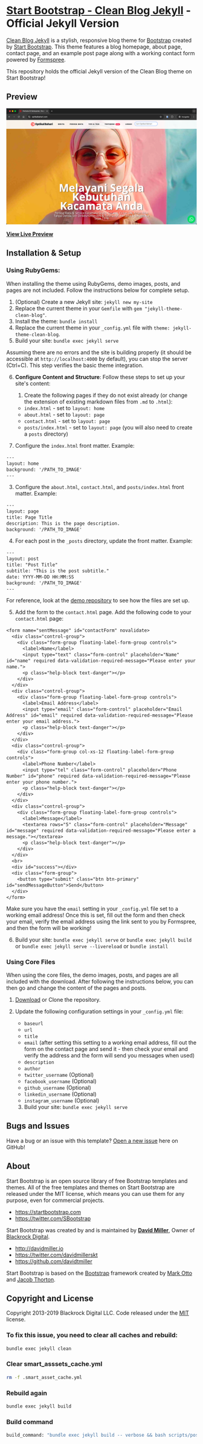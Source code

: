 # [Start Bootstrap - Clean Blog Jekyll](https://startbootstrap.com/template-overviews/clean-blog-jekyll/) - Official Jekyll Version

[Clean Blog Jekyll](http://startbootstrap.com/template-overviews/clean-blog-jekyll/)
is a stylish, responsive blog theme for [Bootstrap](http://getbootstrap.com/)
created by [Start Bootstrap](http://startbootstrap.com/). This theme features a
blog homepage, about page, contact page, and an example post page along with a
working contact form powered by [Formspree](https://formspree.io/).

This repository holds the official Jekyll version of the Clean Blog theme on
Start Bootstrap!

## Preview

[![Clean Blog (Jekyll) Preview](screenshot.png)](https://optikalbahari.com/)

**[View Live Preview](http://blackrockdigital.github.io/startbootstrap-clean-blog-jekyll/)**

## Installation & Setup

### Using RubyGems:

When installing the theme using RubyGems, demo images, posts, and pages are not
included. Follow the instructions below for complete setup.

1. (Optional) Create a new Jekyll site: `jekyll new my-site`
2. Replace the current theme in your `Gemfile` with
   `gem "jekyll-theme-clean-blog"`.
3. Install the theme: `bundle install`
4. Replace the current theme in your `_config.yml` file with
   `theme: jekyll-theme-clean-blog`.
5. Build your site: `bundle exec jekyll serve`

Assuming there are no errors and the site is building properly (it should be
accessible at `http://localhost:4000` by default), you can stop the server
(Ctrl+C). This step verifies the basic theme integration.

6. **Configure Content and Structure**: Follow these steps to set up your site's
   content:
   1. Create the following pages if they do not exist already (or change the
      extension of existing markdown files from `.md` to `.html`):
   - `index.html` - set to `layout: home`
   - `about.html` - set to `layout: page`
   - `contact.html` - set to `layout: page`
   - `posts/index.html` - set to `layout: page` (you will also need to create a
     `posts` directory)

7. Configure the `index.html` front matter. Example:

```
---
layout: home
background: '/PATH_TO_IMAGE'
---
```

3. Configure the `about.html`, `contact.html`, and `posts/index.html` front
   matter. Example:

```
---
layout: page
title: Page Title
description: This is the page description.
background: '/PATH_TO_IMAGE'
```

4. For each post in the `_posts` directory, update the front matter. Example:

```
---
layout: post
title: "Post Title"
subtitle: "This is the post subtitle."
date: YYYY-MM-DD HH:MM:SS
background: '/PATH_TO_IMAGE'
---
```

For reference, look at the
[demo repository](https://github.com/BlackrockDigital/startbootstrap-clean-blog-jekyll)
to see how the files are set up.

5. Add the form to the `contact.html` page. Add the following code to your
   `contact.html` page:

```
<form name="sentMessage" id="contactForm" novalidate>
  <div class="control-group">
    <div class="form-group floating-label-form-group controls">
      <label>Name</label>
      <input type="text" class="form-control" placeholder="Name" id="name" required data-validation-required-message="Please enter your name.">
      <p class="help-block text-danger"></p>
    </div>
  </div>
  <div class="control-group">
    <div class="form-group floating-label-form-group controls">
      <label>Email Address</label>
      <input type="email" class="form-control" placeholder="Email Address" id="email" required data-validation-required-message="Please enter your email address.">
      <p class="help-block text-danger"></p>
    </div>
  </div>
  <div class="control-group">
    <div class="form-group col-xs-12 floating-label-form-group controls">
      <label>Phone Number</label>
      <input type="tel" class="form-control" placeholder="Phone Number" id="phone" required data-validation-required-message="Please enter your phone number.">
      <p class="help-block text-danger"></p>
    </div>
  </div>
  <div class="control-group">
    <div class="form-group floating-label-form-group controls">
      <label>Message</label>
      <textarea rows="5" class="form-control" placeholder="Message" id="message" required data-validation-required-message="Please enter a message."></textarea>
      <p class="help-block text-danger"></p>
    </div>
  </div>
  <br>
  <div id="success"></div>
  <div class="form-group">
    <button type="submit" class="btn btn-primary" id="sendMessageButton">Send</button>
  </div>
</form>
```

Make sure you have the `email` setting in your `_config.yml` file set to a
working email address! Once this is set, fill out the form and then check your
email, verify the email address using the link sent to you by Formspree, and
then the form will be working!

6. Build your site: `bundle exec jekyll serve` or `bundle exec jekyll build` or
   `bundle exec jekyll serve --livereload` or `bundle install`

### Using Core Files

When using the core files, the demo images, posts, and pages are all included
with the download. After following the instructions below, you can then go and
change the content of the pages and posts.

1. [Download](https://github.com/BlackrockDigital/startbootstrap-clean-blog-jekyll/archive/master.zip)
   or Clone the repository.

2. Update the following configuration settings in your `_config.yml` file:
   - `baseurl`
   - `url`
   - `title`
   - `email` (after setting this setting to a working email address, fill out
     the form on the contact page and send it - then check your email and verify
     the address and the form will send you messages when used)
   - `description`
   - `author`
   - `twitter_username` (Optional)
   - `facebook_username` (Optional)
   - `github_username` (Optional)
   - `linkedin_username` (Optional)
   - `instagram_username` (Optional)
   3. Build your site: `bundle exec jekyll serve`

## Bugs and Issues

Have a bug or an issue with this template?
[Open a new issue](https://github.com/BlackrockDigital/startbootstrap-clean-blog-jekyll/issues)
here on GitHub!

## About

Start Bootstrap is an open source library of free Bootstrap templates and
themes. All of the free templates and themes on Start Bootstrap are released
under the MIT license, which means you can use them for any purpose, even for
commercial projects.

- https://startbootstrap.com
- https://twitter.com/SBootstrap

Start Bootstrap was created by and is maintained by
**[David Miller](http://davidmiller.io/)**, Owner of
[Blackrock Digital](http://blackrockdigital.io/).

- http://davidmiller.io
- https://twitter.com/davidmillerskt
- https://github.com/davidtmiller

Start Bootstrap is based on the [Bootstrap](http://getbootstrap.com/) framework
created by [Mark Otto](https://twitter.com/mdo) and
[Jacob Thorton](https://twitter.com/fat).

## Copyright and License

Copyright 2013-2019 Blackrock Digital LLC. Code released under the
[MIT](https://github.com/BlackrockDigital/startbootstrap-clean-blog-jekyll/blob/gh-pages/LICENSE)
license.

### To fix this issue, you need to clear all caches and rebuild:

```bash
bundle exec jekyll clean
```

### Clear smart_asssets_cache.yml

```bash
rm -f .smart_asset_cache.yml
```

### Rebuild again

```bash
bundle exec jekyll build
```

### Build command

```bash
build_command: "bundle exec jekyll build -- verbose && bash scripts/post-build.sh"
```
